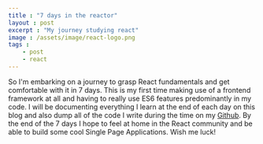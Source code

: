 ```yaml
---
title : "7 days in the reactor"
layout : post
excerpt : "My journey studying react"
image : /assets/image/react-logo.png
tags : 
    - post
    - react
---
```

So I'm embarking on a journey to grasp React fundamentals and get comfortable with it in 7 days. This is my first time making use of a frontend framework at all and having to really use ES6 features predominantly in my code. I will be documenting everything I learn at the end of each day on this blog and also dump all of the code I write during the time on my [Github](https://github.com/raajable/theReactor). By the end of the 7 days I hope to feel at home in the React community and be able to build some cool Single Page Applications. Wish me luck! 